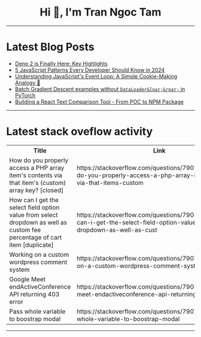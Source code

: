 <h1 align="center">Hi 👋, I'm Tran Ngoc Tam</h1>

---

# Latest Blog Posts 
<!-- BLOG-POST-LIST:START -->
- [Deno 2 is Finally Here: Key Highlights](https://dev.to/grenishrai/deno-2-is-finally-here-key-highlights-35ml)
- [5 JavaScript Patterns Every Developer Should Know in 2024](https://dev.to/shafayeat/5-javascript-patterns-every-developer-should-know-in-2024-1n11)
- [Understanding JavaScript&#39;s Event Loop: A Simple Cookie-Making Analogy 🍪](https://dev.to/ichintansoni/understanding-javascripts-event-loop-a-simple-cookie-making-analogy-3485)
- [Batch Gradient Descent examples without `DataLoader&lpar;&rpar;` in PyTorch](https://dev.to/hyperkai/batch-gradient-descent-examples-without-dataloader-in-pytorch-51i6)
- [Building a React Text Comparison Tool - From POC to NPM Package](https://dev.to/creowistech/building-a-react-text-comparison-tool-from-poc-to-npm-package-24p8)
<!-- BLOG-POST-LIST:END -->

---

# Latest stack oveflow activity
<table>
  <tr><th>Title</th><th>Link</th></tr>
  <!-- STACKOVERFLOW:START --><tr><td>How do you properly access a PHP array item&#39;s contents via that item&#39;s &lpar;custom&rpar; array key? [closed]</td><td>https://stackoverflow.com/questions/79076515/how-do-you-properly-access-a-php-array-items-contents-via-that-items-custom</td></tr><tr><td>How can I get the select field option value from select dropdown as well as custom fee percentage of cart item [duplicate]</td><td>https://stackoverflow.com/questions/79076362/how-can-i-get-the-select-field-option-value-from-select-dropdown-as-well-as-cust</td></tr><tr><td>Working on a custom wordpress comment system</td><td>https://stackoverflow.com/questions/79076273/working-on-a-custom-wordpress-comment-system</td></tr><tr><td>Google Meet endActiveConference API returning 403 error</td><td>https://stackoverflow.com/questions/79076207/google-meet-endactiveconference-api-returning-403-error</td></tr><tr><td>Pass whole variable to boostrap modal</td><td>https://stackoverflow.com/questions/79075914/pass-whole-variable-to-boostrap-modal</td></tr><!-- STACKOVERFLOW:END -->
</table>

---


